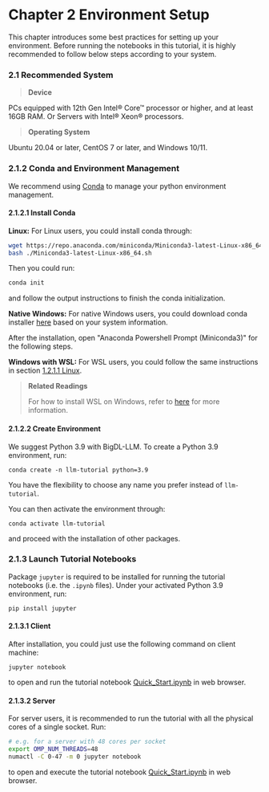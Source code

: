 # Chapter 2 Environment Setup

This chapter introduces some best practices for setting up your environment. Before running the notebooks in this tutorial, it is highly recommended to follow below steps according to your system. 

### 2.1 Recommended System

>**Device**

PCs equipped with 12th Gen Intel® Core™ processor or higher, and at least 16GB RAM. Or Servers with Intel® Xeon® processors.

>**Operating System**

Ubuntu 20.04 or later, CentOS 7 or later, and Windows 10/11.

### 2.1.2 Conda and Environment Management

We recommend using [Conda](https://docs.conda.io/projects/conda/en/stable/) to manage your python environment management. 

#### 2.1.2.1 Install Conda

**Linux:**
For Linux users, you could install conda through:

```bash
wget https://repo.anaconda.com/miniconda/Miniconda3-latest-Linux-x86_64.sh
bash ./Miniconda3-latest-Linux-x86_64.sh
```

Then you could run:
```bash
conda init
```
and follow the output instructions to finish the conda initialization.


**Native Windows:**
For native Windows users, you could download conda installer [here](https://docs.conda.io/en/latest/miniconda.html#latest-miniconda-installer-links) based on your system information.

After the installation, open "Anaconda Powershell Prompt (Miniconda3)" for the following steps.

**Windows with WSL:**
For WSL users, you could follow the same instructions in section [1.2.1.1 Linux](#1211-linux).

> **Related Readings**
>
> For how to install WSL on Windows, refer to [here](https://bigdl.readthedocs.io/en/latest/doc/UserGuide/win.html#install-wsl2) for more information.

#### 2.1.2.2 Create Environment
We suggest Python 3.9 with BigDL-LLM. To create a Python 3.9 environment, run:
```
conda create -n llm-tutorial python=3.9
```
You have the flexibility to choose any name you prefer instead of `llm-tutorial`.

You can then activate the environment through:
```
conda activate llm-tutorial
```
and proceed with the installation of other packages.

### 2.1.3 Launch Tutorial Notebooks
Package `jupyter` is required to be installed for running the tutorial notebooks (i.e. the `.ipynb` files). Under your activated Python 3.9 environment, run:
```
pip install jupyter
```

#### 2.1.3.1 Client
After installation, you could just use the following command on client machine:
```
jupyter notebook
```
to open and run the tutorial notebook [Quick_Start.ipynb](./Quick_Start.ipynb) in web browser.

#### 2.1.3.2 Server
For server users, it is recommended to run the tutorial with all the physical cores of a single socket. Run:
```bash
# e.g. for a server with 48 cores per socket
export OMP_NUM_THREADS=48
numactl -C 0-47 -m 0 jupyter notebook
```
to open and execute the tutorial notebook [Quick_Start.ipynb](./Quick_Start.ipynb) in web browser.